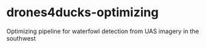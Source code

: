 # drones4ducks-optimizing
 Optimizing pipeline for waterfowl detection from UAS imagery in the southwest
